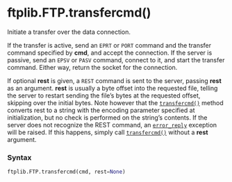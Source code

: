 # ftplib.FTP.transfercmd()

Initiate a transfer over the data connection.

If the transfer is active, send an `EPRT` or `PORT` command and the transfer command specified by **cmd**, and accept the connection. If the server is passive, send an `EPSV` or `PASV` command, connect to it, and start the transfer command. Either way, return the socket for the connection.

If optional **rest** is given, a `REST` command is sent to the server, passing **rest** as an argument. **rest** is usually a byte offset into the requested file, telling the server to restart sending the file’s bytes at the requested offset, skipping over the initial bytes. Note however that the [`transfercmd()`](/modules/ftplib/FTP/transfercmd.md) method converts rest to a string with the encoding parameter specified at initialization, but no check is performed on the string’s contents. If the server does not recognize the REST command, an [`error_reply`](/modules/ftplib/error_reply.md) exception will be raised. If this happens, simply call [`transfercmd()`](/modules/ftplib/FTP/transfercmd.md) without a **rest** argument.

### Syntax

```python
ftplib.FTP.transfercmd(cmd, rest=None)
```